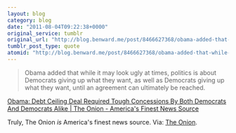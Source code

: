 ```yaml
---
layout: blog
category: blog
date: "2011-08-04T09:22:38+0000"
original_service: tumblr
original_url: "http://blog.benward.me/post/8466627368/obama-added-that-while-it-may-look-ugly-at-times"
tumblr_post_type: quote
atomid: "http://blog.benward.me/post/8466627368/obama-added-that-while-it-may-look-ugly-at-times"
---
```

> Obama added that while it may look ugly at times, politics is about Democrats giving up what they want, as well as Democrats giving up what they want, until an agreement can ultimately be reached.

<a href="http://www.theonion.com/articles/obama-debt-ceiling-deal-required-tough-concessions,21067/">Obama: Debt Ceiling Deal Required Tough Concessions By Both Democrats And Democrats Alike | The Onion - America's Finest News Source</a>

Truly, The Onion *is* America's finest news source.
Via: [The Onion](http://www.theonion.com/articles/obama-debt-ceiling-deal-required-tough-concessions,21067/).